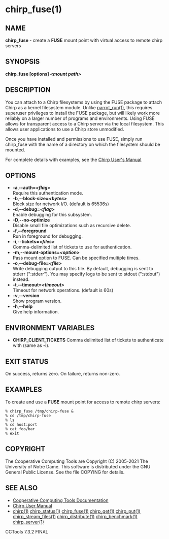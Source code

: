 






















# chirp_fuse(1)

## NAME
**chirp_fuse** - create a **FUSE** mount point with virtual access to remote chirp servers

## SYNOPSIS
**chirp_fuse [options] _&lt;mount path&gt;_**

## DESCRIPTION


You can attach to a Chirp filesystems by using the FUSE package to attach Chirp
as a kernel filesystem module. Unlike [parrot_run(1)](parrot_run.md), this requires
superuser privileges to install the FUSE package, but will likely work more
reliably on a larger number of programs and environments. Using FUSE allows for
transparent access to a Chirp server via the local filesystem. This allows user
applications to use a Chirp store unmodified.


Once you have installed and permissions to use FUSE, simply run chirp_fuse with
the name of a directory on which the filesystem should be mounted.


For complete details with examples, see the
[Chirp User's Manual](http://ccl.cse.nd.edu/software/manuals/chirp.html).

## OPTIONS


- **-a**,**--auth=_&lt;flag&gt;_**<br />Require this authentication mode.
- **-b**,**--block-size=_&lt;bytes&gt;_**<br />Block size for network I/O. (default is 65536s)
- **-d**,**--debug=_&lt;flag&gt;_**<br />Enable debugging for this subsystem.
- **-D**,**--no-optimize**<br />Disable small file optimizations such as recursive delete.
- **-f**,**--foreground**<br />Run in foreground for debugging.
- **-i**,**--tickets=_&lt;files&gt;_**<br />Comma-delimited list of tickets to use for authentication.
- **-m**,**--mount-options=_&lt;option&gt;_**<br />Pass mount option to FUSE. Can be specified multiple times.
- **-o**,**--debug-file=_&lt;file&gt;_**<br />Write debugging output to this file. By default, debugging is sent to stderr (":stderr"). You may specify logs to be sent to stdout (":stdout") instead.
- **-t**,**--timeout=_&lt;timeout&gt;_**<br />Timeout for network operations. (default is 60s)
- **-v**,**--version**<br />Show program version.
- **-h**,**--help**<br />Give help information.


## ENVIRONMENT VARIABLES


- **CHIRP_CLIENT_TICKETS** Comma delimited list of tickets to authenticate with (same as **-i**).


## EXIT STATUS
On success, returns zero.  On failure, returns non-zero.

## EXAMPLES

To create and use a **FUSE** mount point for access to remote chirp servers:

```
% chirp_fuse /tmp/chirp-fuse &
% cd /tmp/chirp-fuse
% ls
% cd host:port
% cat foo/bar
% exit
```

## COPYRIGHT

The Cooperative Computing Tools are Copyright (C) 2005-2021 The University of Notre Dame.  This software is distributed under the GNU General Public License.  See the file COPYING for details.

## SEE ALSO


- [Cooperative Computing Tools Documentation]("../index.html")
- [Chirp User Manual]("../chirp.html")
- [chirp(1)](chirp.md)  [chirp_status(1)](chirp_status.md)  [chirp_fuse(1)](chirp_fuse.md)  [chirp_get(1)](chirp_get.md)  [chirp_put(1)](chirp_put.md)  [chirp_stream_files(1)](chirp_stream_files.md)  [chirp_distribute(1)](chirp_distribute.md)  [chirp_benchmark(1)](chirp_benchmark.md)  [chirp_server(1)](chirp_server.md)


CCTools 7.3.2 FINAL
